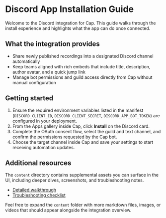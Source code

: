 # Discord App Installation Guide

Welcome to the Discord integration for Cap. This guide walks through the install experience and highlights what the app can do once connected.

## What the integration provides

- Share newly published recordings into a designated Discord channel automatically
- Keep teams aligned with rich embeds that include title, description, author avatar, and a quick jump link
- Manage bot permissions and guild access directly from Cap without manual configuration

## Getting started

1. Ensure the required environment variables listed in the manifest (`DISCORD_CLIENT_ID`, `DISCORD_CLIENT_SECRET`, `DISCORD_APP_BOT_TOKEN`) are configured in your deployment.
2. From the Apps gallery inside Cap, click **Install** on the Discord card.
3. Complete the OAuth consent flow, select the guild and text channel, and confirm the permissions requested by the Cap bot.
4. Choose the target channel inside Cap and save your settings to start receiving automation updates.

## Additional resources

The `content` directory contains supplemental assets you can surface in the UI, including deeper dives, screenshots, and troubleshooting notes.

- [Detailed walkthrough](./content/overview.md)
- [Troubleshooting checklist](./content/troubleshooting.md)

Feel free to expand the `content` folder with more markdown files, images, or videos that should appear alongside the integration overview.
